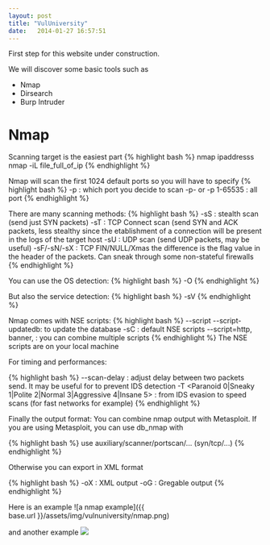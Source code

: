 ```yaml
---
layout: post
title: "VulUniversity"
date:   2014-01-27 16:57:51
---
```


First step for this website under construction.

We will discover some basic tools such as
* Nmap
* Dirsearch
* Burp Intruder

# Nmap
Scanning target is the easiest part
{% highlight bash %}
nmap ipaddresss
nmap -iL file_full_of_ip
{% endhighlight %}

Nmap will scan the first 1024 default ports so you will have to specify
{% highlight bash %}
 -p : which port you decide to scan
 -p- or -p 1-65535 : all port
{% endhighlight %}


There are many scanning methods:
{% highlight bash %}
-sS : stealth scan (send just SYN packets)
-sT : TCP Connect scan (send SYN and ACK packets, less stealthy since the etablishment of a connection will be present in the logs of the target host
-sU : UDP scan (send UDP packets, may be useful)
-sF/-sN/-sX : TCP FIN/NULL/Xmas the difference is the flag value in the header of the packets. Can sneak through some non-stateful firewalls
{% endhighlight %}

You can use the OS detection:
{% highlight bash %}
 -O
{% endhighlight %}

But also the service detection:
{% highlight bash %}
 -sV
{% endhighlight %}

Nmap comes with NSE scripts:
{% highlight bash %}
 --script
 --script-updatedb: to update the database
 -sC : default NSE scripts
 --script=http, banner, : you can combine multiple scripts
{% endhighlight %}
The NSE scripts are on your local machine

For timing and performances:

{% highlight bash %}
 --scan-delay <ms>: adjust delay between two packets send. It may be useful for to prevent IDS detection
 -T <Paranoid 0|Sneaky 1|Polite 2|Normal 3|Aggressive 4|Insane 5> : from IDS evasion to speed scans (for fast networks for example)
{% endhighlight %}

Finally the output format:
You can combine nmap output with Metasploit. If you are using Metasploit, you can use db_nmap with

{% highlight bash %}
 use auxiliary/scanner/portscan/... (syn/tcp/...)
{% endhighlight %}

Otherwise you can export in XML format 

{% highlight bash %}
 -oX : XML output
 -oG : Gregable output
{% endhighlight %}

Here is an example
![a nmap example]({{ base.url }}/assets/img/vulnuniversity/nmap.png)


and another example
<img src="{{ base.url }}/assets/img/vulnuniversity/nmap.png">
